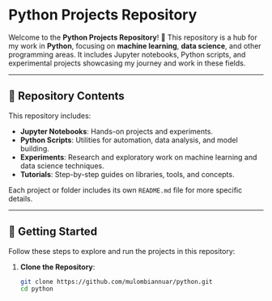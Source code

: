# Python Projects Repository

Welcome to the **Python Projects Repository**! 🎉 This repository is a hub for my work in **Python**, focusing on **machine learning**, **data science**, and other programming areas. It includes Jupyter notebooks, Python scripts, and experimental projects showcasing my journey and work in these fields.

---

## 📂 Repository Contents

This repository includes:

- **Jupyter Notebooks**: Hands-on projects and experiments.
- **Python Scripts**: Utilities for automation, data analysis, and model building.
- **Experiments**: Research and exploratory work on machine learning and data science techniques.
- **Tutorials**: Step-by-step guides on libraries, tools, and concepts.

Each project or folder includes its own `README.md` file for more specific details.

---

## 🚀 Getting Started

Follow these steps to explore and run the projects in this repository:

1. **Clone the Repository**:
   ```bash
   git clone https://github.com/mulombiannuar/python.git
   cd python
   ```
